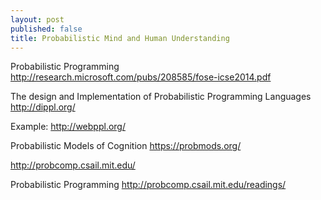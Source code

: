 ```yaml
---
layout: post
published: false
title: Probabilistic Mind and Human Understanding
---
```


Probabilistic Programming
http://research.microsoft.com/pubs/208585/fose-icse2014.pdf

The design and Implementation of Probabilistic Programming Languages
http://dippl.org/

Example:
http://webppl.org/

Probabilistic Models of Cognition
https://probmods.org/

http://probcomp.csail.mit.edu/

Probabilistic Programming
http://probcomp.csail.mit.edu/readings/
